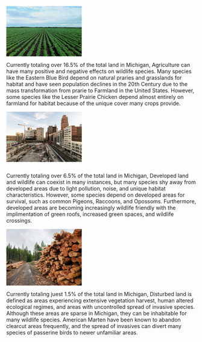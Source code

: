 


<img style = 'display: block; margin-left: 10; margin-right: auto;' src='ag.jpg' width = '200'>

<p style="float: right">Currently totaling over 16.5% of the total land in Michigan, Agriculture can have many positive and
negative effects on wildlife species. Many species like the Eastern Blue Bird depend on natural praries and
grasslands for habitat and have seen population declines in the 20th Century due to the mass transformation from prarie to 
Farmland in the United States. However, some species like the Lesser Prairie Chicken depend almost entirely on farmland for habitat because of the unique cover many crops provide. 
</p>

<br></br>
<img style = 'display: block; margin-left: 10; margin-right: auto;' src='development.jpg' width = '200'>
<p style="float: right">Currently totaling over 6.5% of the total land in Michigan, Developed land and wildlife can coexist in many instances, but many species shy away from 
developed areas due to light pollution, noise, and unique habitat characteristics. However, some species depend on developed areas for survival, such as common Pigeons, Raccoons, and Opossoms.
Furthermore, developed areas are becoming increasingly wildlife friendly with the implimentation of green roofs, increased green spaces, and wildlife crossings. </p>
<br></br>
<img style = 'display: block; margin-left: 10; margin-right: auto;' src='disturbed.jpg' width = '200'>
<p style="float: right">Currently totaling juest 1.5% of the total land in Michigan, Disturbed land is defined as areas experiencing extensive vegetation harvest, human altered ecological regimes,
and areas with uncontrolled spread of invasive species. Although these areas are sparse in Michigan, they can be inhabitable for many wildlife species. American Marten have been known to abandon clearcut areas frequently, and the spread of invasives can 
divert many species of passerine birds to newer unfamiliar areas. </p>